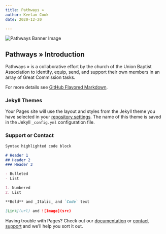 ```yaml
---
title: Pathways »
author: Keelan Cook
date: 2020-12-20

---
```



![Pathways Banner Image](https://i.imgur.com/6Mda6eI.png)


## Pathways » Introduction
Pathways » is a collaborative effort by the church of the Union Baptist Association to identify, equip, send, and support their own members in an array of Great Commission tasks.


For more details see [GitHub Flavored Markdown](https://guides.github.com/features/mastering-markdown/).

### Jekyll Themes

Your Pages site will use the layout and styles from the Jekyll theme you have selected in your [repository settings](https://github.com/pmarsceill/test-jtd/settings). The name of this theme is saved in the Jekyll `_config.yml` configuration file.

### Support or Contact


```markdown
Syntax highlighted code block

# Header 1
## Header 2
### Header 3

- Bulleted
- List

1. Numbered
2. List

**Bold** and _Italic_ and `Code` text

[Link](url) and ![Image](src)
```


Having trouble with Pages? Check out our [documentation](https://help.github.com/categories/github-pages-basics/) or [contact support](https://github.com/contact) and we’ll help you sort it out.
